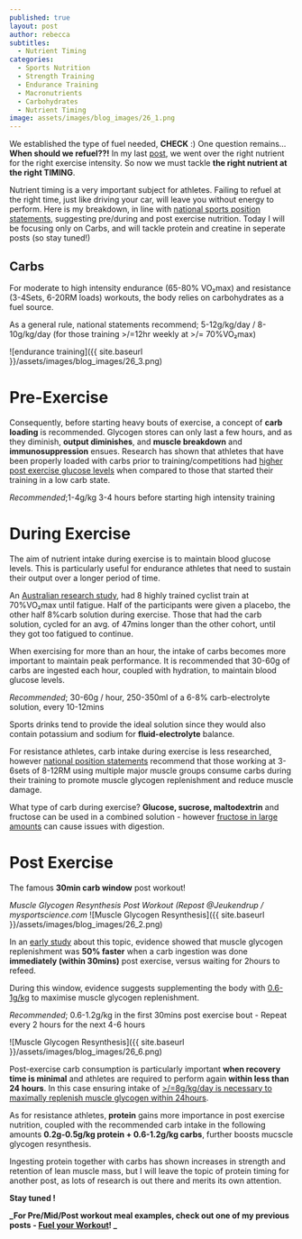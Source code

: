 ```yaml
---
published: true
layout: post
author: rebecca
subtitles:
  - Nutrient Timing
categories:
  - Sports Nutrition
  - Strength Training
  - Endurance Training
  - Macronutrients
  - Carbohydrates
  - Nutrient Timing
image: assets/images/blog_images/26_1.png
---
```

We established the type of fuel needed, **CHECK** :) 
One question remains… **When should we refuel??!**
In my last [post](https://rebmdsportsnutrition.com/Fuel-your-workout/), we went over the right nutrient for the right exercise intensity. So now we must tackle **the right nutrient at the right TIMING**. 

Nutrient timing is a very important subject for athletes. Failing to refuel at the right time, just like driving your car, will leave you without energy to perform. Here is my breakdown, in line with [national sports position statements](https://jissn.biomedcentral.com/articles/10.1186/s12970-017-0189-4), suggesting pre/during and post exercise nutrition. Today I will be focusing only on Carbs, and will tackle protein and creatine in seperate posts (so stay tuned!) 

## Carbs
For moderate to high intensity endurance (65-80% VO₂max) and resistance (3-4Sets, 6-20RM loads) workouts, the body relies on carbohydrates as a fuel source. 

As a general rule, national statements recommend; 5-12g/kg/day / 8-10g/kg/day (for those training >/=12hr weekly at >/= 70%VO₂max) 

![endurance training]({{ site.baseurl }}/assets/images/blog_images/26_3.png)

# Pre-Exercise
Consequently, before starting heavy bouts of exercise, a concept of **carb loading** is recommended. Glycogen stores can only last a few hours, and as they diminish, **output diminishes**, and **muscle breakdown** and **immunosuppression** ensues. Research has shown that athletes that have been properly loaded with carbs prior to training/competitions had [higher post exercise glucose levels](https://pubmed.ncbi.nlm.nih.gov/7333741/) when compared to those that started their training in a low carb state. 

_Recommended_;1-4g/kg 3-4 hours before starting high intensity training 

# During Exercise
The aim of nutrient intake during exercise is to maintain blood glucose levels. This is particularly useful for endurance athletes that need to sustain their output over a longer period of time. 

An [Australian research study](https://pubmed.ncbi.nlm.nih.gov/10484580/), had 8 highly trained cyclist train at 70%VO₂max until fatigue. Half of the participants were given a placebo, the other half 8%carb solution during exercise. Those that had the carb solution, cycled for an avg. of 47mins longer than the other cohort, until they got too fatigued to continue. 

When exercising for more than an hour, the intake of carbs becomes more important to maintain peak performance. It is recommended that 30-60g of carbs are ingested each hour, coupled with hydration, to maintain blood glucose levels. 

_Recommended_; 30-60g / hour, 250-350ml of a 6-8% carb-electrolyte solution, every 10-12mins

Sports drinks tend to provide the ideal solution since they would also contain potassium and sodium for **fluid-electrolyte** balance. 

For resistance athletes, carb intake during exercise is less researched, however [national position statements](https://jissn.biomedcentral.com/articles/10.1186/s12970-017-0189-4) recommend that those working at 3-6sets of 8-12RM using multiple major muscle groups consume carbs during their training to promote muscle glycogen replenishment and reduce muscle damage.

What type of carb during exercise? 
**Glucose, sucrose, maltodextrin** and fructose can be used in a combined solution - however [fructose in large amounts](https://europepmc.org/article/med/582616) can cause issues with digestion.

# Post Exercise
The famous **30min carb window** post workout! 

_Muscle Glycogen Resynthesis Post Workout (Repost @Jeukendrup / mysportscience.com_
![Muscle Glycogen Resynthesis]({{ site.baseurl }}/assets/images/blog_images/26_2.png)

In an [early study](https://pubmed.ncbi.nlm.nih.gov/9694422/) about this topic, evidence showed that muscle glycogen replenishment was **50% faster** when a carb ingestion was done **immediately (within 30mins)** post exercise, versus waiting for 2hours to refeed. 

During this window, evidence suggests supplementing the body with [0.6-1g/kg](https://pubmed.ncbi.nlm.nih.gov/12617691/) to maximise muscle glycogen replenishment. 

_Recommended_; 0.6-1.2g/kg in the first 30mins post exercise bout - Repeat every 2 hours for the next 4-6 hours

![Muscle Glycogen Resynthesis]({{ site.baseurl }}/assets/images/blog_images/26_6.png)

Post-exercise carb consumption is particularly important **when recovery time is minimal** and athletes are required to perform again **within less than 24 hours**. In this case ensuring intake of [>/=8g/kg/day is necessary to maximally replenish muscle glycogen within 24hours](https://pubmed.ncbi.nlm.nih.gov/3298088/).

As for resistance athletes, **protein** gains more importance in post exercise nutrition, coupled with the recommended carb intake in the following amounts **0.2g-0.5g/kg  protein + 0.6-1.2g/kg carbs**, further boosts mucscle glycogen resynthesis. 

Ingesting protein together with carbs has shown increases in strength and retention of lean muscle mass, but I will leave the topic of protein timing for another post, as lots of research is out there and merits its own attention. 

**Stay tuned !** 

**_For Pre/Mid/Post workout meal examples, check out one of my previous posts - [Fuel your Workout](https://rebmdsportsnutrition.com/Fuel-your-workout/)! _**
